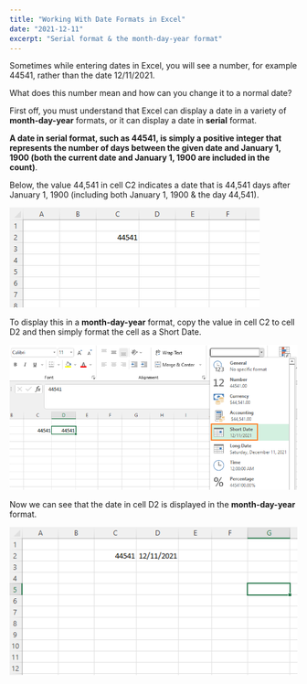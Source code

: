 ```yaml
---
title: "Working With Date Formats in Excel"
date: "2021-12-11"
excerpt: "Serial format & the month-day-year format"
---
```


Sometimes while entering dates in Excel, you will see a number, for example 44541, rather than the date 12/11/2021.

What does this number mean and how can you change it to a normal date?

First off, you must understand that Excel can display a date in a variety of **month-day-year** formats, or it can display a date in **serial** format.

**A date in serial format, such as 44541, is simply a positive integer that represents the number of days between the given date and January 1, 1900 (both the current date and January 1, 1900 are included in the count)**.

Below, the value 44,541 in cell C2 indicates a date that is 44,541 days after January 1, 1900 (including both January 1, 1900 & the day 44,541).

![Serial Format](../images/dates/serial.png)

To display this in a **month-day-year** format, copy the value in cell C2 to cell D2 and then simply format the cell as a Short Date.

![Short Date Format](../images/dates/shortDate.png)

Now we can see that the date in cell D2 is displayed in the **month-day-year** format.

![Month-Day-Year Format](../images/dates/mdyFormat.png)
